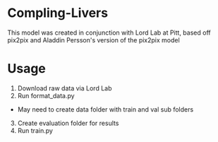 # Compling-Livers
This model was created in conjunction with Lord Lab at Pitt, based off pix2pix and Aladdin Persson's version of the pix2pix model

# Usage
1. Download raw data via Lord Lab
2. Run format_data.py
  - May need to create data folder with train and val sub folders
3. Create evaluation folder for results
4. Run train.py
